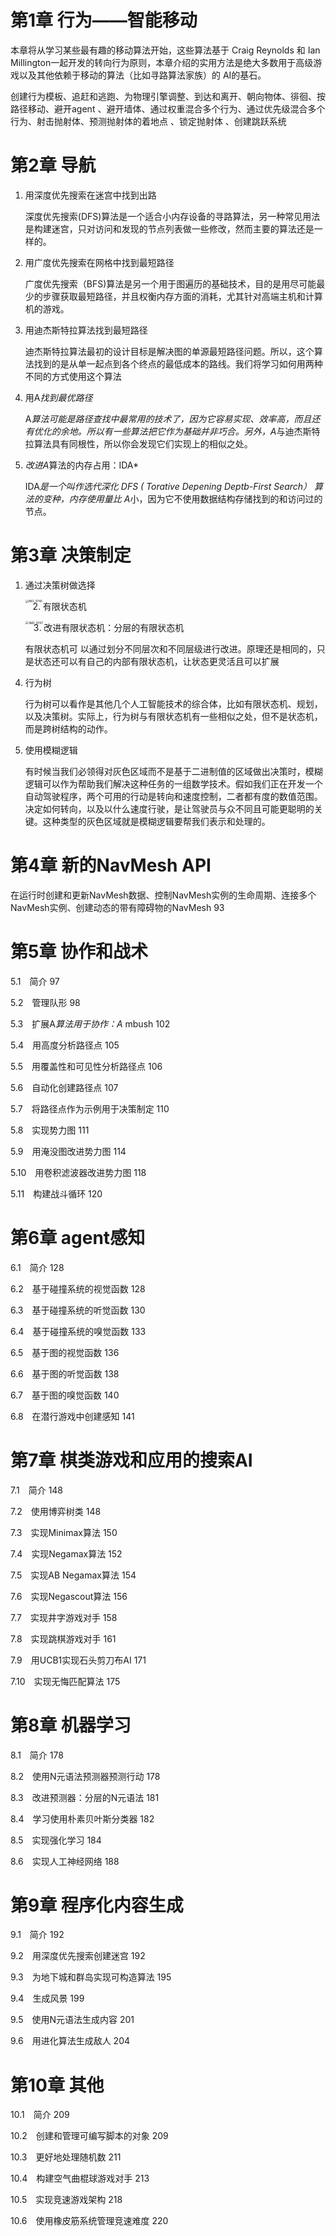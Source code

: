 # 第1章 行为——智能移动

本章将从学习某些最有趣的移动算法开始，这些算法基于 Craig Reynolds 和 Ian Millington一起开发的转向行为原则，本章介绍的实用方法是绝大多数用于高级游戏以及其他依赖于移动的算法（比如寻路算法家族）的 AI的基石。

创建行为模板、追赶和逃跑、为物理引擎调整、到达和离开、朝向物体、徘徊、按路径移动、避开agent 、避开墙体、通过权重混合多个行为、通过优先级混合多个行为、射击抛射体、预测抛射体的着地点 、锁定抛射体 、创建跳跃系统 

# 第2章 导航

1. 用深度优先搜索在迷宫中找到出路

   深度优先搜索(DFS)算法是一个适合小内存设备的寻路算法，另一种常见用法是构建迷宫，只对访问和发现的节点列表做一些修改，然而主要的算法还是一样的。

2. 用广度优先搜索在网格中找到最短路径

   广度优先搜索（BFS)算法是另一个用于图遍历的基础技术，目的是用尽可能最少的步骤获取最短路径，并且权衡内存方面的消耗，尤其针对高端主机和计算机的游戏。

3. 用迪杰斯特拉算法找到最短路径

   迪杰斯特拉算法最初的设计目标是解决图的单源最短路径问题。所以，这个算法找到的是从单一起点到各个终点的最低成本的路线。我们将学习如何用两种不同的方式使用这个算法

4. 用A*找到最优路径*

   A*算法可能是路径查找中最常用的技术了，因为它容易实现、效率高，而且还有优化的余地。所以有一些算法把它作为基础并非巧合。另外，A*与迪杰斯特拉算法具有同根性，所以你会发现它们实现上的相似之处。

5. *改进A*算法的内存占用：IDA*

   IDA*是一个叫作选代深化 DFS ( Torative Depening Deptb-First Search） 算法的变种，内存使用量比 A*小，因为它不使用数据结构存储找到的和访问过的节点。

# 第3章 决策制定

1. 通过决策树做选择

   <img src="./IMG_9746.jpeg" alt="IMG_9746" style="zoom:33%;"  align="left"/>

2. 有限状态机

   <img src="./IMG_9747.jpeg" alt="IMG_9747" style="zoom:35%;" align="left"/>

3. 改进有限状态机：分层的有限状态机

   有限状态机可 以通过划分不同层次和不同层级进行改进。原理还是相同的，只是状态还可以有自己的内部有限状态机，让状态更灵活且可以扩展

4. 行为树

   行为树可以看作是其他几个人工智能技术的综合体，比如有限状态机、规划，以及决策树。实际上，行为树与有限状态机有一些相似之处，但不是状态机，而是跨树结构的动作。

5. 使用模糊逻辑

   有时候当我们必领得对灰色区域而不是基于二进制值的区域做出决策时，模糊逻辑可以作为帮助我们解决这种任务的一组数学技术。假如我们正在开发一个自动驾驶程序，两个可用的行动是转向和速度控制，二者都有度的数值范围。决定如何转向，以及以什么速度行驶，是让驾驶员与众不同且可能更聪明的关键。这种类型的灰色区域就是模糊逻辑要帮我们表示和处理的。

# 第4章 新的NavMesh API

在运行时创建和更新NavMesh数据、控制NavMesh实例的生命周期、连接多个NavMesh实例、创建动态的带有障碍物的NavMesh 93

# 第5章 协作和战术

5.1　简介 97

5.2　管理队形 98

5.3　扩展A*算法用于协作：A* mbush 102

5.4　用高度分析路径点 105

5.5　用覆盖性和可见性分析路径点 106

5.6　自动化创建路径点 107

5.7　将路径点作为示例用于决策制定 110

5.8　实现势力图 111

5.9　用淹没图改进势力图 114

5.10　用卷积滤波器改进势力图 118

5.11　构建战斗循环 120

# 第6章 agent感知

6.1　简介 128

6.2　基于碰撞系统的视觉函数 128

6.3　基于碰撞系统的听觉函数 130

6.4　基于碰撞系统的嗅觉函数 133

6.5　基于图的视觉函数 136

6.6　基于图的听觉函数 138

6.7　基于图的嗅觉函数 140

6.8　在潜行游戏中创建感知 141

# 第7章 棋类游戏和应用的搜索AI

7.1　简介 148

7.2　使用博弈树类 148

7.3　实现Minimax算法 150

7.4　实现Negamax算法 152

7.5　实现AB Negamax算法 154

7.6　实现Negascout算法 156

7.7　实现井字游戏对手 158

7.8　实现跳棋游戏对手 161

7.9　用UCB1实现石头剪刀布AI 171

7.10　实现无悔匹配算法 175

# 第8章 机器学习

8.1　简介 178

8.2　使用N元语法预测器预测行动 178

8.3　改进预测器：分层的N元语法 181

8.4　学习使用朴素贝叶斯分类器 182

8.5　实现强化学习 184

8.6　实现人工神经网络 188

# 第9章 程序化内容生成

9.1　简介 192

9.2　用深度优先搜索创建迷宫 192

9.3　为地下城和群岛实现可构造算法 195

9.4　生成风景 199

9.5　使用N元语法生成内容 201

9.6　用进化算法生成敌人 204

# 第10章 其他

10.1　简介 209

10.2　创建和管理可编写脚本的对象 209

10.3　更好地处理随机数 211

10.4　构建空气曲棍球游戏对手 213

10.5　实现竞速游戏架构 218

10.6　使用橡皮筋系统管理竞速难度 220